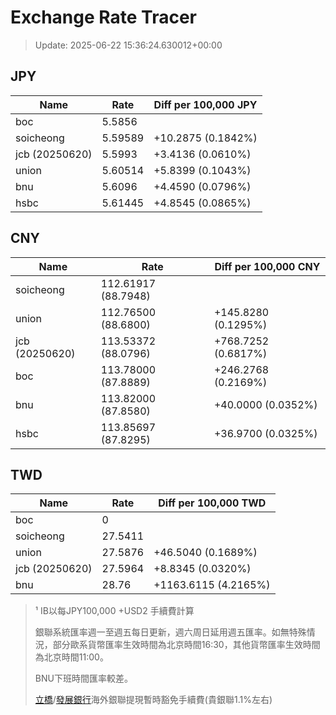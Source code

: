 # Exchange Rate Tracer

> Update: 2025-06-22 15:36:24.630012+00:00

## JPY

| Name           |    Rate | Diff per 100,000 JPY   |
|----------------|---------|------------------------|
| boc            | 5.5856  |                        |
| soicheong      | 5.59589 | +10.2875 (0.1842%)     |
| jcb (20250620) | 5.5993  | +3.4136 (0.0610%)      |
| union          | 5.60514 | +5.8399 (0.1043%)      |
| bnu            | 5.6096  | +4.4590 (0.0796%)      |
| hsbc           | 5.61445 | +4.8545 (0.0865%)      |

## CNY

| Name           | Rate                | Diff per 100,000 CNY   |
|----------------|---------------------|------------------------|
| soicheong      | 112.61917	(88.7948) |                        |
| union          | 112.76500	(88.6800) | +145.8280 (0.1295%)    |
| jcb (20250620) | 113.53372	(88.0796) | +768.7252 (0.6817%)    |
| boc            | 113.78000	(87.8889) | +246.2768 (0.2169%)    |
| bnu            | 113.82000	(87.8580) | +40.0000 (0.0352%)     |
| hsbc           | 113.85697	(87.8295) | +36.9700 (0.0325%)     |

## TWD

| Name           |    Rate | Diff per 100,000 TWD   |
|----------------|---------|------------------------|
| boc            |  0      |                        |
| soicheong      | 27.5411 |                        |
| union          | 27.5876 | +46.5040 (0.1689%)     |
| jcb (20250620) | 27.5964 | +8.8345 (0.0320%)      |
| bnu            | 28.76   | +1163.6115 (4.2165%)   |


> ¹ IB以每JPY100,000 +USD2 手續費計算
>
> 銀聯系統匯率週一至週五每日更新，週六周日延用週五匯率。如無特殊情況，部分歐系貨幣匯率生效時間為北京時間16:30，其他貨幣匯率生效時間為北京時間11:00。
>
> BNU下班時間匯率較差。
>
> [立橋](https://www.wlbank.com.mo/uploads/ueditor/file/20181211/1544536513900230.pdf)/[發展銀行](https://www.mdb.com.mo/Service_Charges_20230728.pdf)海外銀聯提現暫時豁免手續費(貴銀聯1.1%左右)

